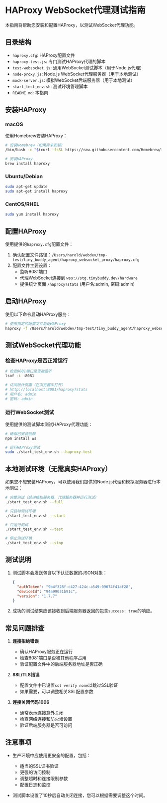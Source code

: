 # HAProxy WebSocket代理测试指南

本指南将帮助您安装和配置HAProxy，以测试WebSocket代理功能。

## 目录结构

- `haproxy.cfg`: HAProxy配置文件
- `haproxy-test.js`: 专门测试HAProxy代理的脚本
- `test-websocket.js`: 通用WebSocket测试脚本（用于Node.js代理）
- `node-proxy.js`: Node.js WebSocket代理服务器（用于本地测试）
- `mock-server.js`: 模拟WebSocket后端服务器（用于本地测试）
- `start_test_env.sh`: 测试环境管理脚本
- `README.md`: 本指南

## 安装HAProxy

### macOS

使用Homebrew安装HAProxy：

```bash
# 安装Homebrew（如果尚未安装）
/bin/bash -c "$(curl -fsSL https://raw.githubusercontent.com/Homebrew/install/HEAD/install.sh)"

# 安装HAProxy
brew install haproxy
```

### Ubuntu/Debian

```bash
sudo apt-get update
sudo apt-get install haproxy
```

### CentOS/RHEL

```bash
sudo yum install haproxy
```

## 配置HAProxy

使用提供的`haproxy.cfg`配置文件：

1. 确认配置文件路径：`/Users/harold/webdev/tmp-test/tiny_buddy_agent/haproxy_websocket_proxy/haproxy.cfg`
2. 配置文件主要设置：
   - 监听8081端口
   - 代理WebSocket连接到 `wss://stg.tinybuddy.dev/hardware`
   - 提供统计页面 `/haproxy?stats` (用户名:admin, 密码:admin)

## 启动HAProxy

使用以下命令启动HAProxy服务：

```bash
# 使用指定的配置文件启动HAProxy
haproxy -f /Users/harold/webdev/tmp-test/tiny_buddy_agent/haproxy_websocket_proxy/haproxy.cfg
```

## 测试WebSocket代理功能

### 检查HAProxy是否正常运行

```bash
# 检查8081端口是否被监听
lsof -i :8081

# 访问统计页面（在浏览器中打开）
# http://localhost:8081/haproxy?stats
# 用户名: admin
# 密码: admin
```

### 运行WebSocket测试

使用提供的测试脚本测试HAProxy代理功能：

```bash
# 确保已安装依赖
npm install ws

# 运行HAProxy测试
sudo ./start_test_env.sh --haproxy-test
```

## 本地测试环境（无需真实HAProxy）

如果您不想安装HAProxy，可以使用我们提供的Node.js代理和模拟服务器进行本地测试：

```bash
# 完整测试（启动模拟服务器、代理服务器并运行测试）
./start_test_env.sh --full

# 只启动测试环境
./start_test_env.sh --start

# 只运行测试
./start_test_env.sh --test

# 停止测试环境
./start_test_env.sh --stop
```

## 测试说明

1. 测试脚本会发送包含以下认证数据的JSON对象：
   ```json
   {
     "authToken": "9b4f328f-c427-424c-a549-09674f41af28",
     "deviceId": "94a99031b91c",
     "version": "1.7.7"
   }
   ```

2. 成功的测试结果应该接收到后端服务器返回的包含`success: true`的响应。

## 常见问题排查

1. **连接拒绝错误**
   - 确认HAProxy服务正在运行
   - 检查8081端口是否被其他程序占用
   - 验证配置文件中的后端服务器地址是否正确

2. **SSL/TLS错误**
   - 配置文件中已设置`ssl verify none`以跳过SSL验证
   - 如果需要，可以调整相关SSL配置参数

3. **连接关闭代码1006**
   - 通常表示连接意外关闭
   - 检查网络连接和防火墙设置
   - 验证后端服务器是否可访问

## 注意事项

- 生产环境中应使用更安全的配置，包括：
  - 适当的SSL证书验证
  - 更强的访问控制
  - 调整超时和连接限制参数
  - 配置日志和监控

- 测试脚本设置了10秒后自动关闭连接，您可以根据需要调整这个时间。